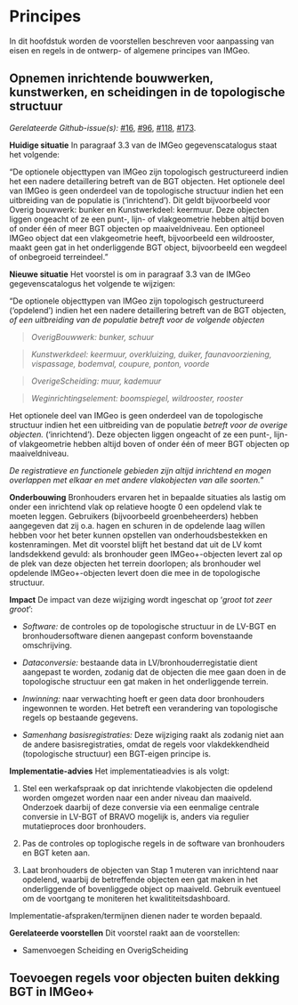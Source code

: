 Principes
=========

In dit hoofdstuk worden de voorstellen beschreven voor aanpassing van eisen en
regels in de ontwerp- of algemene principes van IMGeo.

Opnemen inrichtende bouwwerken, kunstwerken, en scheidingen in de topologische structuur
----------------------------------------------------------------------------------------

*Gerelateerde
Github-issue(s):* [\#16](https://github.com/Geonovum/IMGeo2018/issues/16), [\#96](https://github.com/Geonovum/IMGeo2018/issues/96), [\#118](https://github.com/Geonovum/IMGeo2018/issues/118), [\#173](https://github.com/Geonovum/IMGeo2018/issues/173).

**Huidige situatie** In paragraaf 3.3 van de IMGeo gegevenscatalogus staat het
volgende:

“De optionele objecttypen van IMGeo zijn topologisch gestructureerd indien het
een nadere detaillering betreft van de BGT objecten. Het optionele deel van
IMGeo is geen onderdeel van de topologische structuur indien het een uitbreiding
van de populatie is (‘inrichtend’). Dit geldt bijvoorbeeld voor Overig bouwwerk:
bunker en Kunstwerkdeel: keermuur. Deze objecten liggen ongeacht of ze een
punt-, lijn- of vlakgeometrie hebben altijd boven of onder één of meer BGT
objecten op maaiveldniveau. Een optioneel IMGeo object dat een vlakgeometrie
heeft, bijvoorbeeld een wildrooster, maakt geen gat in het onderliggende BGT
object, bijvoorbeeld een wegdeel of onbegroeid terreindeel.”

**Nieuwe situatie** Het voorstel is om in paragraaf 3.3 van de IMGeo
gegevenscatalogus het volgende te wijzigen:

“De optionele objecttypen van IMGeo zijn topologisch gestructureerd (‘opdelend’)
indien het een nadere detaillering betreft van de BGT objecten, *of een
uitbreiding van de populatie betreft voor de volgende objecten*

>   *OverigBouwwerk: bunker, schuur*

>   *Kunstwerkdeel: keermuur, overkluizing, duiker, faunavoorziening,
>   vispassage, bodemval, coupure, ponton, voorde*

>   *OverigeScheiding: muur, kademuur*

>   *Weginrichtingselement: boomspiegel, wildrooster, rooster*

Het optionele deel van IMGeo is geen onderdeel van de topologische structuur
indien het een uitbreiding van de populatie *betreft voor de overige objecten.*
(‘inrichtend’). Deze objecten liggen ongeacht of ze een punt-, lijn- of
vlakgeometrie hebben altijd boven of onder één of meer BGT objecten op
maaiveldniveau.

*De registratieve en functionele gebieden zijn altijd inrichtend en mogen
overlappen met elkaar en met andere vlakobjecten van alle soorten.*”

**Onderbouwing** Bronhouders ervaren het in bepaalde situaties als lastig om
onder een inrichtend vlak op relatieve hoogte 0 een opdelend vlak te moeten
leggen. Gebruikers (bijvoorbeeld groenbeheerders) hebben aangegeven dat zij o.a.
hagen en schuren in de opdelende laag willen hebben voor het beter kunnen
opstellen van onderhoudsbestekken en kostenramingen. Met dit voorstel blijft het
bestand dat uit de LV komt landsdekkend gevuld: als bronhouder geen
IMGeo+-objecten levert zal op de plek van deze objecten het terrein doorlopen;
als bronhouder wel opdelende IMGeo+-objecten levert doen die mee in de
topologische structuur.

**Impact** De impact van deze wijziging wordt ingeschat op ‘*groot tot zeer
groot*’:

-   *Software:* de controles op de topologische structuur in de LV-BGT en
    bronhoudersoftware dienen aangepast conform bovenstaande omschrijving.

-   *Dataconversie:* bestaande data in LV/bronhouderregistatie dient aangepast
    te worden, zodanig dat de objecten die mee gaan doen in de topologische
    structuur een gat maken in het onderliggende terrein.

-   *Inwinning:* naar verwachting hoeft er geen data door bronhouders ingewonnen
    te worden. Het betreft een verandering van topologische regels op bestaande
    gegevens.

-   *Samenhang basisregistraties:* Deze wijziging raakt als zodanig niet aan de
    andere basisregistraties, omdat de regels voor vlakdekkendheid (topologische
    structuur) een BGT-eigen principe is.

**Implementatie-advies** Het implementatieadvies is als volgt:

1.  Stel een werkafspraak op dat inrichtende vlakobjecten die opdelend worden
    omgezet worden naar een ander niveau dan maaiveld. Onderzoek daarbij of deze
    conversie via een eenmalige centrale conversie in LV-BGT of BRAVO mogelijk
    is, anders via regulier mutatieproces door bronhouders.

2.  Pas de controles op toplogische regels in de software van bronhouders en BGT
    keten aan.

3.  Laat bronhouders de objecten van Stap 1 muteren van inrichtend naar
    opdelend, waarbij de betreffende objecten een gat maken in het onderliggende
    of bovenliggede object op maaiveld. Gebruik eventueel om de voortgang te
    moniteren het kwalititeitsdashboard.

Implementatie-afspraken/termijnen dienen nader te worden bepaald.

**Gerelateerde voorstellen** Dit voorstel raakt aan de voorstellen:

-   Samenvoegen Scheiding en OverigScheiding

Toevoegen regels voor objecten buiten dekking BGT in IMGeo+
-----------------------------------------------------------
